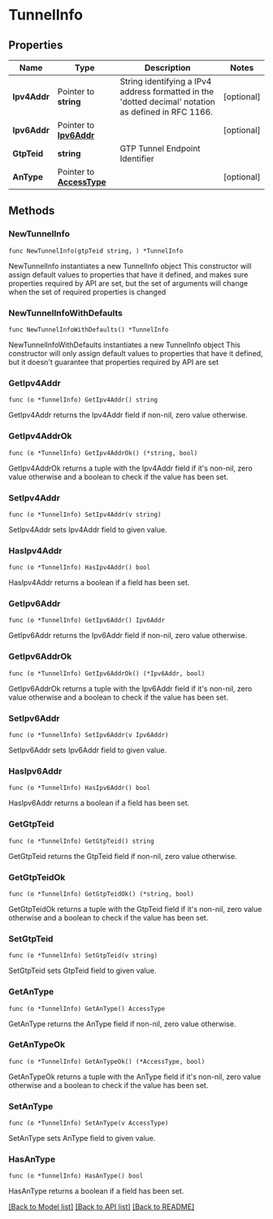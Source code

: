 # TunnelInfo

## Properties

Name | Type | Description | Notes
------------ | ------------- | ------------- | -------------
**Ipv4Addr** | Pointer to **string** | String identifying a IPv4 address formatted in the &#39;dotted decimal&#39; notation as defined in RFC 1166.  | [optional] 
**Ipv6Addr** | Pointer to [**Ipv6Addr**](Ipv6Addr.md) |  | [optional] 
**GtpTeid** | **string** | GTP Tunnel Endpoint Identifier | 
**AnType** | Pointer to [**AccessType**](AccessType.md) |  | [optional] 

## Methods

### NewTunnelInfo

`func NewTunnelInfo(gtpTeid string, ) *TunnelInfo`

NewTunnelInfo instantiates a new TunnelInfo object
This constructor will assign default values to properties that have it defined,
and makes sure properties required by API are set, but the set of arguments
will change when the set of required properties is changed

### NewTunnelInfoWithDefaults

`func NewTunnelInfoWithDefaults() *TunnelInfo`

NewTunnelInfoWithDefaults instantiates a new TunnelInfo object
This constructor will only assign default values to properties that have it defined,
but it doesn't guarantee that properties required by API are set

### GetIpv4Addr

`func (o *TunnelInfo) GetIpv4Addr() string`

GetIpv4Addr returns the Ipv4Addr field if non-nil, zero value otherwise.

### GetIpv4AddrOk

`func (o *TunnelInfo) GetIpv4AddrOk() (*string, bool)`

GetIpv4AddrOk returns a tuple with the Ipv4Addr field if it's non-nil, zero value otherwise
and a boolean to check if the value has been set.

### SetIpv4Addr

`func (o *TunnelInfo) SetIpv4Addr(v string)`

SetIpv4Addr sets Ipv4Addr field to given value.

### HasIpv4Addr

`func (o *TunnelInfo) HasIpv4Addr() bool`

HasIpv4Addr returns a boolean if a field has been set.

### GetIpv6Addr

`func (o *TunnelInfo) GetIpv6Addr() Ipv6Addr`

GetIpv6Addr returns the Ipv6Addr field if non-nil, zero value otherwise.

### GetIpv6AddrOk

`func (o *TunnelInfo) GetIpv6AddrOk() (*Ipv6Addr, bool)`

GetIpv6AddrOk returns a tuple with the Ipv6Addr field if it's non-nil, zero value otherwise
and a boolean to check if the value has been set.

### SetIpv6Addr

`func (o *TunnelInfo) SetIpv6Addr(v Ipv6Addr)`

SetIpv6Addr sets Ipv6Addr field to given value.

### HasIpv6Addr

`func (o *TunnelInfo) HasIpv6Addr() bool`

HasIpv6Addr returns a boolean if a field has been set.

### GetGtpTeid

`func (o *TunnelInfo) GetGtpTeid() string`

GetGtpTeid returns the GtpTeid field if non-nil, zero value otherwise.

### GetGtpTeidOk

`func (o *TunnelInfo) GetGtpTeidOk() (*string, bool)`

GetGtpTeidOk returns a tuple with the GtpTeid field if it's non-nil, zero value otherwise
and a boolean to check if the value has been set.

### SetGtpTeid

`func (o *TunnelInfo) SetGtpTeid(v string)`

SetGtpTeid sets GtpTeid field to given value.


### GetAnType

`func (o *TunnelInfo) GetAnType() AccessType`

GetAnType returns the AnType field if non-nil, zero value otherwise.

### GetAnTypeOk

`func (o *TunnelInfo) GetAnTypeOk() (*AccessType, bool)`

GetAnTypeOk returns a tuple with the AnType field if it's non-nil, zero value otherwise
and a boolean to check if the value has been set.

### SetAnType

`func (o *TunnelInfo) SetAnType(v AccessType)`

SetAnType sets AnType field to given value.

### HasAnType

`func (o *TunnelInfo) HasAnType() bool`

HasAnType returns a boolean if a field has been set.


[[Back to Model list]](../README.md#documentation-for-models) [[Back to API list]](../README.md#documentation-for-api-endpoints) [[Back to README]](../README.md)



